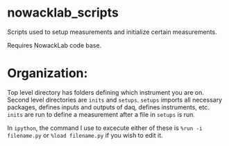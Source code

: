 # nowacklab_scripts

Scripts used to setup measurements and initialize certain measurements.

Requires NowackLab code base.

# Organization:

Top level directory has folders defining which instrument you are on.  Second level directories are `inits` and `setups`.  `setups` 
imports all necessary packages, defines inputs and outputs of daq, defines instruments, etc.  `inits` are run to define a measurement
after a file in `setups` is run.

In `ipython`, the command I use to excecute either of these is `%run -i filename.py` or `%load filename.py` if you wish to edit it.
